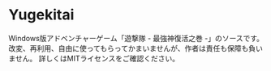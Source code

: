 # Yugekitai

Windows版アドベンチャーゲーム「遊撃隊 - 最強神復活之巻 -」のソースです。
改変、再利用、自由に使ってもらってかまいませんが、作者は責任も保障も負いません。
詳しくはMITライセンスをご確認ください。
